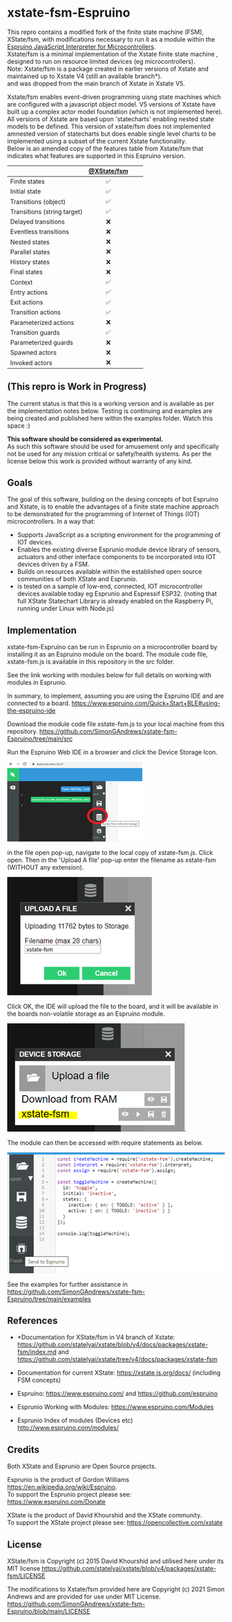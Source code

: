 # xstate-fsm-Espruino

This repro contains a modified fork of the finite state machine (FSM), XState/fsm, with modifications necessary to run it as a module within the [Espruino JavaScript Interpreter for Microcontrollers](https://www.espruino.com/).  
Xstate/fsm is a minimal implementation of the Xstate finite state machine , 
designed to run on resource limited devices (eg microcontrollers).  
Note: Xstate/fsm is a package created in earlier versions of Xstate and maintained up to Xstate V4 (still an available branch*).  
and was dropped from the main branch of Xstate in Xstate V5.  

Xstate/fsm enables event-driven programming uisng  state machines which are configured with a javascript object model. V5 versions of Xstate have built up a complex actor model foundation (which is not implemented here).  All versions of Xstate are based upon 'statecharts' enabling nested state models to be defined.  This version of xstate/fsm does not implemented amnested version of statecharts but does enable single level charts to be implemented using a subset of the current Xstate functionality.  
Below is an amended copy of the features table from Xstate/fsm that indicates what features are supported in this Espruino version.

|                             | [@XState/fsm](https://github.com/statelyai/xstate/blob/v4/docs/packages/xstate-fsm/index.md)| | |
| --------------------------- | :-------------: | :----------------:  |:---------------------------------------------: |
| Finite states               |       ✅        |      
| Initial state               |       ✅        |    
| Transitions (object)        |       ✅        | 
| Transitions (string target) |       ✅        | 
| Delayed transitions         |       ❌        |  
| Eventless transitions       |       ❌        |     
| Nested states               |       ❌        |     
| Parallel states             |       ❌        |
| History states              |       ❌        | 
| Final states                |       ❌        |  
| Context                     |       ✅        |  
| Entry actions               |       ✅        |     
| Exit actions                |       ✅        |     
| Transition actions          |       ✅        |   
| Parameterized actions       |       ❌        |   
| Transition guards           |       ✅        |      
| Parameterized guards        |       ❌        |   
| Spawned actors              |       ❌        |   
| Invoked actors              |       ❌        |    


## (This repro is Work in Progress)

The current status is that this is a working version and is available as per the implementation notes below.
Testing is continuing and examples are being created and published here within the examples folder.   Watch this space :)

**This software should be considered as experimental.**  
As such this software should be used for amusement only and specifically not be used for any mission critical or safety/health systems.    As per the license below this work is provided without warranty of any kind.  

## Goals

The goal of this software, building on the desing concepts of bot Espruino and Xstate, is to enable the advantages of a finite state machine approach to be demonstrated for the programming of Internet of Things (IOT) microcontrollers.  In a way that:

* Supports JavaScript as a scripting environment for the programming of IOT devices.
* Enables the existing diverse Esprunio module device library of sensors, actuators and other interface components to be incorporated into IOT devices driven by a FSM.
* Builds on resources available within the established open source communities of both XState and Esprunio.
* is tested on a sample of low-end, connected, IOT microcontroller devices available today eg Esprunio and Espressif ESP32.  (noting that full XState Statechart Library is already enabled on the Raspberry Pi, running under Linux with Node.js)

## Implementation

xstate-fsm-Espruino can be run in Esprunio on a microcontroller board by installing it as an Espruino module on the board. The module code file, xstate-fsm.js  is available in this repository in the src folder.

See the link working with modules below for full details on working with modules in Esprunio.

In summary, to implement, assuming you are using the Espruino IDE and are connected to a board.  <https://www.espruino.com/Quick+Start+BLE#using-the-espruino-ide>

Download the module code file xstate-fsm.js to your local machine from this repository. 
<https://github.com/SimonGAndrews/xstate-fsm-Espruino/tree/main/src>

Run the Espruino Web IDE in a browser and click the Device Storage Icon.

![](Docs/images/Espruino_storage.png)

in the file open pop-up, navigate to the local copy of xstate-fsm.js.  Click open.  Then in the 'Upload A file' pop-up enter the filename as xstate-fsm  (WITHOUT any extension).

![](Docs/images/Espruino_upload.png)

Click OK, the IDE will upload the file to the board, and it will be available in the boards non-volatile storage as an Espruino module.

![](Docs/images/Espruino_xstate-fsm_inStorage.png).

The module can then be accessed with require statements as below.

![](Docs/images/Espruino_uploadMachine.png)

See the examples for further assistance in https://github.com/SimonGAndrews/xstate-fsm-Espruino/tree/main/examples

## References

* *Documentation for XState/fsm in V4 branch of Xstate: <https://github.com/statelyai/xstate/blob/v4/docs/packages/xstate-fsm/index.md>
  and <https://github.com/statelyai/xstate/tree/v4/docs/packages/xstate-fsm>
* Documentation for current XState: <https://xstate.js.org/docs/>  (including FSM concepts)

* Espruino:  <https://www.espruino.com/>  and <https://github.com/espruino>
* Esprunio Working with Modules: <https://www.espruino.com/Modules>
* Esprunio Index of modules (Devices etc) <http://www.espruino.com/modules/>

## Credits

Both XState and Esprunio are Open Source projects.

Esprunio is the product of Gordon Williams <https://en.wikipedia.org/wiki/Espruino>.  
To support the Esprunio project please see: <https://www.espruino.com/Donate>

XState is the product of David Khourshid and the XState community.  
To support the XState project please see: <https://opencollective.com/xstate>

## License

XState/fsm is Copyright (c) 2015 David Khourshid and utilised here under its MIT license
<https://github.com/statelyai/xstate/blob/v4/packages/xstate-fsm/LICENSE>

The modifications to Xstate/fsm provided here are Copyright (c) 2021 Simon Andrews and are provided for use under MIT License. <https://github.com/SimonGAndrews/xstate-fsm-Espruino/blob/main/LICENSE>
